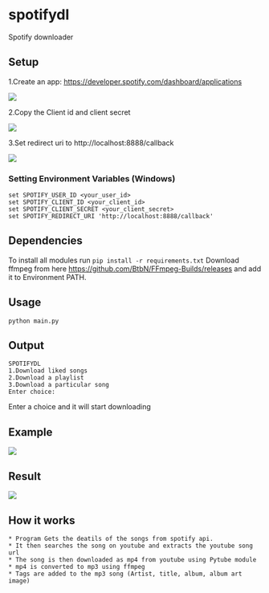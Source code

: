 # spotifydl

Spotify downloader

## Setup

1.Create an app: https://developer.spotify.com/dashboard/applications

![](imgs/setup.png)

2.Copy the Client id and client secret

![](imgs/copy.png)

3.Set redirect uri to http://localhost:8888/callback

![](imgs/redirecturi.png)

### Setting Environment Variables (Windows)

`set SPOTIFY_USER_ID <your_user_id>`  
`set SPOTIFY_CLIENT_ID <your_client_id>`  
`set SPOTIFY_CLIENT_SECRET <your_client_secret>`  
`set SPOTIFY_REDIRECT_URI 'http://localhost:8888/callback'`

## Dependencies

To install all modules run `pip install -r requirements.txt`
Download ffmpeg from here https://github.com/BtbN/FFmpeg-Builds/releases and add it to Environment PATH.

## Usage

`python main.py`

## Output

```
SPOTIFYDL
1.Download liked songs
2.Download a playlist
3.Download a particular song
Enter choice:
```

Enter a choice and it will start downloading

## Example

![](imgs/output.png)

## Result

![](imgs/songs.png)

## How it works

```
* Program Gets the deatils of the songs from spotify api.
* It then searches the song on youtube and extracts the youtube song url
* The song is then downloaded as mp4 from youtube using Pytube module
* mp4 is converted to mp3 using ffmpeg
* Tags are added to the mp3 song (Artist, title, album, album art image)
```

